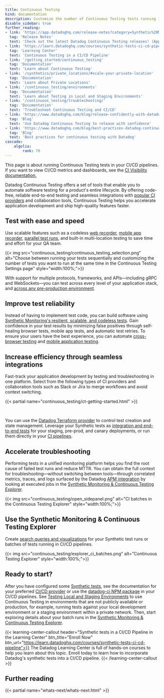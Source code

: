 ```yaml
---
title: Continuous Testing
kind: documentation
description: Customize the number of Continuous Testing tests running in parallel in your CI/CD pipelines to increase your testing coverage.
disable_sidebar: true
further_reading:
- link: 'https://app.datadoghq.com/release-notes?category=Synthetic%20Monitoring'
  tag: 'Release Notes'
  text: 'Check out the latest Datadog Continuous Testing releases! (App login required)'
- link: 'https://learn.datadoghq.com/courses/synthetic-tests-ci-cd-pipeline'
  tag: 'Learning Center'
  text: 'Continuous Testing in a CI/CD Pipeline'
- link: '/getting_started/continuous_testing'
  tag: 'Documentation'
  text: 'Learn about Continuous Testing'
- link: '/synthetics/private_locations/#scale-your-private-location'
  tag: 'Documentation'
  text: 'Learn about Private Locations'
- link: '/continuous_testing/environments'
  tag: 'Documentation'
  text: 'Learn about Testing in Local and Staging Environments'
- link: '/continuous_testing/troubleshooting/'
  tag: 'Documentation'
  text: 'Troubleshoot Continuous Testing and CI/CD'
- link: 'https://www.datadoghq.com/blog/release-confidently-with-datadog-continuous-testing/'
  tag: 'Blog'
  text: 'Use Datadog Continuous Testing to release with confidence'
- link: 'https://www.datadoghq.com/blog/best-practices-datadog-continuous-testing/'
  tag: 'Blog'
  text: 'Best practices for continuous testing with Datadog'
cascade:
    algolia:
        rank: 70
---
```


<div class="alert alert-info">This page is about running Continuous Testing tests in your CI/CD pipelines. If you want to view CI/CD metrics and dashboards, see the <a href="/continuous_integration/" target="_blank">CI Visibility documentation.</a></div>

Datadog Continuous Testing offers a set of tools that enable you to automate software testing for a product's entire lifecycle. By offering code-free, reliable end-to-end testing and seamless integrations with [popular CI providers][1] and collaboration tools, Continuous Testing helps you accelerate application development and ship high-quality features faster.

## Test with ease and speed

Use scalable features such as a codeless [web recorder][2], [mobile app recorder][15], [parallel test runs][3], and built-in multi-location testing to save time and effort for your QA team.

{{< img src="continuous_testing/continuous_testing_selection.png" alt="Choose between running your tests sequentially and customizing the number of tests you want to run at the same time in the Continuous Testing Settings page" style="width:100%;">}}

With support for multiple protocols, frameworks, and APIs—including gRPC and WebSockets—you can test across every level of your application stack, and [across any pre-production environment][17].

## Improve test reliability

Instead of having to implement test code, you can build software using [Synthetic Monitoring's resilient, scalable, and codeless tests][4]. Gain confidence in your test results by minimizing false positives through self-healing browser tests, mobile app tests, and automatic test retries. To ensure your users have the best experience, you can automate [cross-browser testing][2] and [mobile application testing][16].

## Increase efficiency through seamless integrations

Fast-track your application development by testing and troubleshooting in one platform. Select from the following types of CI providers and collaboration tools such as Slack or Jira to merge workflows and avoid context switching.

{{< partial name="continuous_testing/ct-getting-started.html" >}}

</br>

You can use the [Datadog Terraform provider][10] to control test creation and state management. Leverage your Synthetic tests as [integration and end-to-end tests][11] for your staging, pre-prod, and canary deployments, or run them directly in your [CI pipelines][11].

## Accelerate troubleshooting

Performing tests in a unified monitoring platform helps you find the root cause of failed test runs and reduce MTTR. You can obtain the full context for troubleshooting—without switching between tools—through correlated metrics, traces, and logs surfaced by the Datadog [APM integration][12] by looking at executed jobs in the [Synthetic Monitoring & Continuous Testing Explorer][11].

{{< img src="continuous_testing/open_sidepanel.png" alt="CI batches in the Continuous Testing Explorer" style="width:100%;">}}

## Use the Synthetic Monitoring & Continuous Testing Explorer

Create [search queries and visualizations][11] for your Synthetic test runs or batches of tests running in CI/CD pipelines.

{{< img src="continuous_testing/explorer_ci_batches.png" alt="Continuous Testing Explorer" style="width:100%;">}}

## Ready to start?

After you have configured some [Synthetic tests][4], see the documentation for your preferred [CI/CD provider][1] or use the [datadog-ci NPM package][14] in your CI/CD pipelines. See [Testing Local and Staging Environments][17] to use Continuous Testing in environments that are not publicly available or production, for example, running tests against your local development environment or a staging environment within a private network. Then, start exploring details about your batch runs in the [Synthetic Monitoring & Continuous Testing Explorer][11].

{{< learning-center-callout header="Synthetic tests in a CI/CD Pipeline in the Learning Center" btn_title="Enroll Now" btn_url="https://learn.datadoghq.com/courses/synthetic-tests-ci-cd-pipeline">}}
  The Datadog Learning Center is full of hands-on courses to help you learn about this topic. Enroll today to learn how to incorporate Datadog's synthetic tests into a CI/CD pipeline.
{{< /learning-center-callout >}}

## Further reading

{{< partial name="whats-next/whats-next.html" >}}

[1]: /continuous_testing/cicd_integrations/
[2]: /synthetics/browser_tests
[3]: /continuous_testing/settings
[4]: /synthetics/
[10]: https://registry.terraform.io/providers/DataDog/datadog/latest/
[11]: /continuous_testing/explorer
[12]: /synthetics/apm/
[13]: https://app.datadoghq.com/synthetics/create#
[14]: /continuous_testing/cicd_integrations/configuration
[15]: /mobile_app_testing/mobile_app_tests
[16]: /mobile_app_testing/
[17]: /continuous_testing/environments
